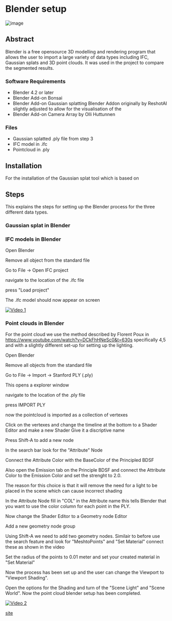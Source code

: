 # Blender setup
<!-- Qiaorui Yang, Shawn Tew, Xiaduo Zhao, Walter Kahn, Marieke van Arnhem -->
![image](assets/name.jpg)

## Abstract

Blender is a free opensource 3D modelling and rendering program that allows the user to import a large variety of data types including IFC, Gaussian splats and 3D point clouds. It was used in the project to compare the segmented results.


<!-- Hi Walter, marieke writing here. I added one notebook file to your folder. In this you can find the scripts i have used in blender.
Aso, there is a zip file. Since the add on for gaussian splats (https://github.com/ReshotAI/gaussian-splatting-blender-addon) did not import the cluster name for the gaussian splats when importing a gaussian splat, I changed the code so it was possible to see the cluster per gaussian splat.
Because before, the whole column was not visible in blender so showing the cluters was not possible. -->

<!-- Also make sure how to tell how to upload an IFC model into blender. -->

<!-- And how to visualise clusters individually in blender for a gaussian splatted file. Make sure to import the add on I have added to this folder. -->

### Software Requirements
- Blender 4.2 or later
- Blender Add-on Bonsai
- Blender Add-on Gaussian splatting Blender Addon originally by ReshotAI slightly adjusted to allow for the visualisation of the 
- Blender Add-on Camera Array by Olli Huttunnen


### Files
- Gaussian splatted .ply file from step 3
- IFC model in .ifc
- Pointcloud in .ply


## Installation
For the installation of the Gaussian splat tool which is based on 

## Steps

This explains the steps for setting up the Blender process for the three different data types.

### Gaussian splat in Blender




### IFC models in Blender

Open Blender

Remove all object from the standard file

Go to File -> Open IFC project

navigate to the location of the .ifc file
 
press "Load project"

The .ifc model should now appear on screen

[![Video 1](https://img.youtube.com/vi/7XUUwbv6eHw/0.jpg)](https://www.youtube.com/watch?v=7XUUwbv6eHw)
### Point clouds in Blender 

For the point cloud we use the method described by Florent Poux in https://www.youtube.com/watch?v=DCkFhHNeSc0&t=630s specifically 4,5 and with a slightly different set-up for setting up the lighting.

Open Blender

Remove all objects from the standard file

Go to File -> Import -> Stanford PLY (.ply)

This opens a explorer window

navigate to the location of the .ply file

press IMPORT PLY

now the pointcloud is imported as a collection of vertexes

Click on the vertexes and change the timeline at the bottom to a Shader Editor and make a new Shader Give it a discriptive name

Press Shift-A to add a new node

In the search bar look for the "Attribute" Node

Connect the Attribute Color with the BaseColor of the Principled BDSF

Also open the Emission tab on the Principle BDSF and connect the Attribute Color to the Emission Color and set the strenght to 2.0.

The reason for this choice is that it will remove the need for a light to be placed in the scene which can cause incorrect shading

In the Attribute Node fill in "COL" in the Attribute name this tells Blender that you want to use the color column for each point in the PLY.

Now change the Shader Editor to a Geometry node Editor

Add a new geometry node group

Using Shift-A we need to add two geometry nodes. Similair to before use the search feature and look for "MeshtoPoints" and "Set Material" connect these as shown in the video

Set the radius of the points to 0.01 meter and set your created material in "Set Material"

Now the process has been set up and the user can change the Viewport to "Viewport Shading". 

Open the options for the Shading and turn of the "Scene Light" and "Scene World". Now the point cloud blender setup has been completed.



[![Video 2](https://img.youtube.com/vi/H_8cY9wxN3c/0.jpg)](https://www.youtube.com/watch?v=H_8cY9wxN3c)


[site](https://github.com/ShawnTew/Synthesis-Project-Group-4)

